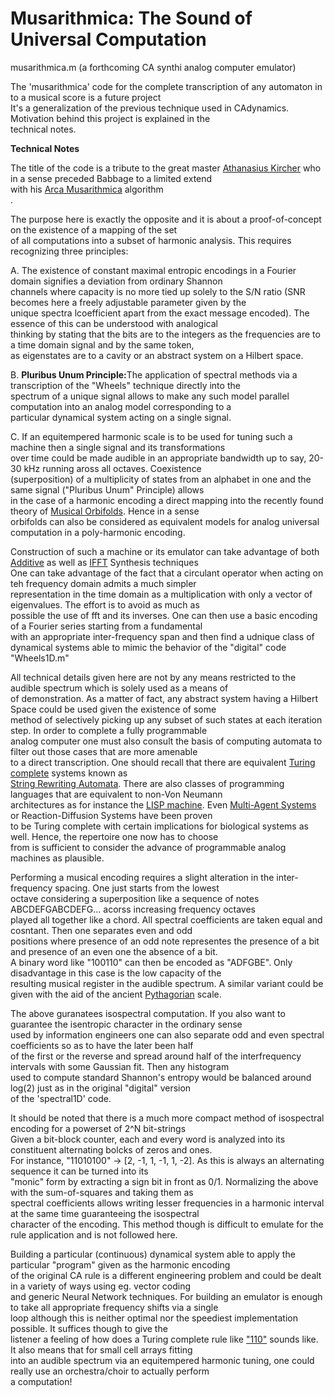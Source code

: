 # Musarithmica: The Sound of Universal Computation
musarithmica.m (a forthcoming CA synthi analog computer emulator)

The 'musarithmica' code for the complete transcription of any automaton in to a musical score is a future project<BR>
It's a generalization of the previous technique used in CAdynamics. Motivation behind this project is explained in the<br> 
technical notes.<br>

<b>Technical Notes</b>

The title of the code is a tribute to the great master <a href="https://en.wikipedia.org/wiki/Athanasius_Kircher">Athanasius Kircher</a> who in a sense preceded Babbage to a limited extend<br> 
with his <a href="https://en.wikipedia.org/wiki/Arca_Musarithmica">Arca Musarithmica</a> algorithm<br>.

The purpose here is exactly the opposite and it is about a proof-of-concept on the existence of a mapping of the set<br> 
of all computations into a subset of harmonic analysis. This requires recognizing three principles:<br>

A. The existence of constant maximal entropic encodings in a Fourier domain signifies a deviation from ordinary Shannon<br> channels where capacity is no more tied up solely to the S/N ratio (SNR becomes here a freely adjustable parameter given by the<br>
unique spectra lcoefficient apart from the exact message encoded). The essence of this can be understood with analogical<br>
thinking by stating that the bits are to the integers as the frequencies are to a time domain signal and by the same token,<br> 
as eigenstates are to a cavity or an abstract system on a Hilbert space.

B. <it><b>Pluribus Unum Principle:</it></b>The application of spectral methods via a transcription of the "Wheels" technique directly into the<br> 
spectrum of a unique signal allows to make any such model parallel computation into an analog model corresponding to a<br> particular dynamical system acting on a single signal.<br>

C. If an equitempered harmonic scale is to be used for tuning such a machine then a single signal and its transformations <br>
over time could be made audible in an appropriate bandwidth up to say, 20-30 kHz running aross all octaves. Coexistence<br>
(superposition) of a multiplicity of states from an alphabet in one and the same signal (<it>"Pluribus Unum"</it> Principle) allows<br> 
in the case of a harmonic encoding a direct mapping into the recently found theory of
<a href="https://en.wikipedia.org/wiki/Orbifold#Music_theory">Musical Orbifolds</a>. Hence in a sense<br>
orbifolds can also be considered as equivalent models for analog universal computation in a poly-harmonic encoding.

Construction of such a machine or its emulator can take advantage of both 
<a href="https://en.wikipedia.org/wiki/Additive_synthesis">Additive</a> as well as 
<a href="https://en.wikipedia.org/wiki/Additive_synthesis#Inverse_FFT_synthesis">IFFT</a> Synthesis techniques<br>
One can take advantage of the fact that a circulant operator when acting on teh frequency domain admits a much simpler<br> representation in the time domain as a multiplication with only a vector of eigenvalues. The effort is to avoid as much as<br>
possible the use of fft and its inverses. One can then use a basic encoding of a Fourier series starting from a fundamental<br> with an appropriate inter-frequency span and then find a udnique class of dynamical systems able to mimic the behavior of the "digital" code "Wheels1D.m"<br>

All technical details given here are not by any means restricted to the audible spectrum which is solely used as a means of<br>
of demonstration. As a matter of fact, any abstract system having a Hilbert Space could be used given the existence of some<br> 
method of selectively picking up any subset of such states at each iteration step. In order to complete a fully programmable<br>
 analog computer one must also consult the basis of computing automata to filter out those cases that are more amenable<br>
to a direct transcription. One should recall that there are equivalent 
<a href="https://en.wikipedia.org/wiki/Turing_completeness">Turing complete</a> systems known as <br>
<a href="https://en.wikipedia.org/wiki/Semi-Thue_system">String Rewriting Automata</a>. There are also classes of programming
languages that are equivalent to non-Von Neumann<br> 
architectures as for instance the <a href="https://en.wikipedia.org/wiki/Lisp_machine">LISP machine</a>.
Even <a href="https://en.wikipedia.org/wiki/Multi-agent_system">Multi-Agent Systems</a> or Reaction-Diffusion Systems
have been proven<br> 
to be Turing complete with certain implications for biological systems as well. Hence, the repertoire one now has to choose<br>
from is sufficient to consider the advance of programmable analog machines as plausible.<br>

Performing a musical encoding requires a slight alteration in the inter-frequency spacing. One just starts from the lowest<br>
octave considering a superposition like a sequence of notes ABCDEFGABCDEFG... acorss increasing frequency octaves<br> 
played all together like a chord. All spectral coefficients are taken equal and cosntant. Then one separates even and odd<br> positions where presence of an odd note representes the presence of a bit and presence of an even one the absence of a bit.<br>
A binary word like "100110" can then be encoded as "ADFGBE". Only disadvantage in this case is the low capacity of the<br>
resulting musical register in the audible spectrum. A similar variant could be given with the aid of the ancient 
<a href="https://en.wikipedia.org/wiki/Pythagorean_tuning">Pythagorian</a> scale.

The above guranatees isospectral computation. If you also want to guarantee the isentropic character in the ordinary sense<br>
used by information engineers one can also separate odd and even spectral coefficients so as to have the later been half <br>
 of the first or the reverse and spread around half of the interfrequency intervals with some Gaussian fit. Then any histogram<br> used to compute standard Shannon's entropy would be balanced around log(2) just as in the original "digital" version<br> of the 'spectral1D' code.
 
 It should be noted that there is a much more compact method of isospectral encoding for a powerset of 2^N bit-strings<br>
 Given a bit-block counter, each and every word is analyzed into its constituent alternating bolcks of zeros and ones.<br>
 For instance, "11010100" -> [2, -1, 1, -1, 1, -2]. As this is always an alternating sequence it can be turned into its<br>
 "monic" form by extracting a sign bit in front as 0/1. Normalizing the above with the sum-of-squares and taking them as<br>
 spectral coefficients allows writing  lesser frequencies in a harmonic interval at the same time guaranteeing the isospectral<br> character of the encoding. This method though is difficult to emulate for the rule application and is not
 followed here.

Building a particular (continuous) dynamical system able to apply the particular "program" given as the harmonic encoding<br>
of the original CA rule is a different engineering problem and could be dealt in a variety of ways using eg. vector coding <br>
and generic Neural Network techniques. For building an emulator is enough to take all appropriate frequency shifts via a single<br> loop although this is neither optimal nor the speediest implementation possible. It suffices though to give the<br>
listener a feeling of how does a Turing complete rule like 
<a href="https://en.wikipedia.org/wiki/Rule_110">"110"</a> sounds like. It also means that for small cell arrays fitting<br> into an audible spectrum via an equitempered harmonic tuning, one could really use an orchestra/choir to actually perform<br>
a computation!
